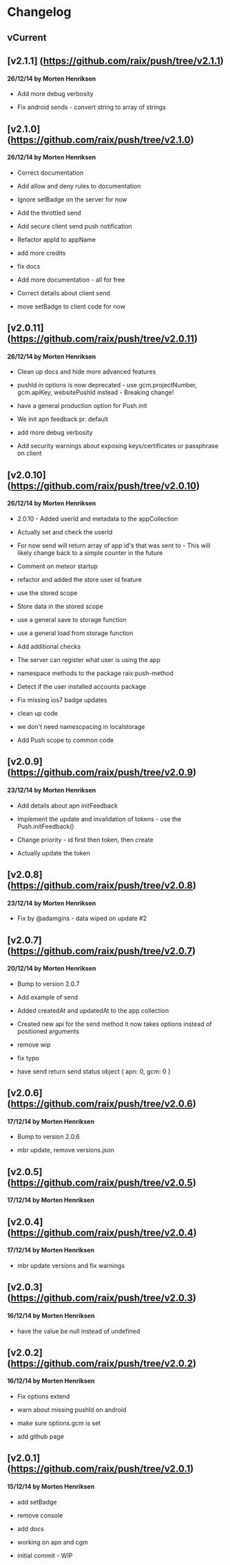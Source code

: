 # Changelog

## vCurrent
## [v2.1.1] (https://github.com/raix/push/tree/v2.1.1)
#### 26/12/14 by Morten Henriksen
- Add more debug verbosity

- Fix android sends - convert string to array of strings

## [v2.1.0] (https://github.com/raix/push/tree/v2.1.0)
#### 26/12/14 by Morten Henriksen
- Correct documentation

- Add allow and deny rules to documentation

- Ignore setBadge on the server for now

- Add the throttled send

- Add secure client send push notification

- Refactor appId to appName

- add more credits

- fix docs

- Add more documentation - all for free

- Correct details about client send

- move setBadge to client code for now

## [v2.0.11] (https://github.com/raix/push/tree/v2.0.11)
#### 26/12/14 by Morten Henriksen
- Clean up docs and hide more advanced features

- pushId in options is now deprecated - use gcm.projectNumber, gcm.apiKey, websitePushId instead - Breaking change!

- have a general production option for Push.init

- We init apn feedback pr. default

- add more debug verbosity

- Add security warnings about exposing keys/certificates or passphrase on client

## [v2.0.10] (https://github.com/raix/push/tree/v2.0.10)
#### 26/12/14 by Morten Henriksen
- 2.0.10 - Added userId and metadata to the appCollection

- Actually set and check the userId

- For now send will return array of app id's that was sent to - This will likely change back to a simple counter in the future

- Comment on meteor startup

- refactor and added the store user id feature

- use the stored scope

- Store data in the stored scope

- use a general save to storage function

- use a general load from storage function

- Add additional checks

- The server can register what user is using the app

- namespace methods to the package raix:push-method

- Detect if the user installed accounts package

- Fix missing ios7 badge updates

- clean up code

- we don't need namescpacing in localstorage

- Add Push scope to common code

## [v2.0.9] (https://github.com/raix/push/tree/v2.0.9)
#### 23/12/14 by Morten Henriksen
- Add details about apn initFeedback

- Implement the update and invalidation of tokens - use the Push.initFeedback()

- Change priority - id first then token, then create

- Actually update the token

## [v2.0.8] (https://github.com/raix/push/tree/v2.0.8)
#### 23/12/14 by Morten Henriksen
- Fix by @adamgins - data wiped on update #2

## [v2.0.7] (https://github.com/raix/push/tree/v2.0.7)
#### 20/12/14 by Morten Henriksen
- Bump to version 2.0.7

- Add example of send

- Added createdAt and updatedAt to the app collection

- Created new api for the send method it now takes options instead of positioned arguments

- remove wip

- fix typo

- have send return send status object { apn: 0, gcm: 0 }

## [v2.0.6] (https://github.com/raix/push/tree/v2.0.6)
#### 17/12/14 by Morten Henriksen
- Bump to version 2.0.6

- mbr update, remove versions.json

## [v2.0.5] (https://github.com/raix/push/tree/v2.0.5)
#### 17/12/14 by Morten Henriksen
## [v2.0.4] (https://github.com/raix/push/tree/v2.0.4)
#### 17/12/14 by Morten Henriksen
- mbr update versions and fix warnings

## [v2.0.3] (https://github.com/raix/push/tree/v2.0.3)
#### 16/12/14 by Morten Henriksen
- have the value be null instead of undefined

## [v2.0.2] (https://github.com/raix/push/tree/v2.0.2)
#### 16/12/14 by Morten Henriksen
- Fix options extend

- warn about missing pushId on android

- make sure options.gcm is set

- add github page

## [v2.0.1] (https://github.com/raix/push/tree/v2.0.1)
#### 15/12/14 by Morten Henriksen
- add setBadge

- remove console

- add docs

- working on apn and cgm

- initial commit - WIP


